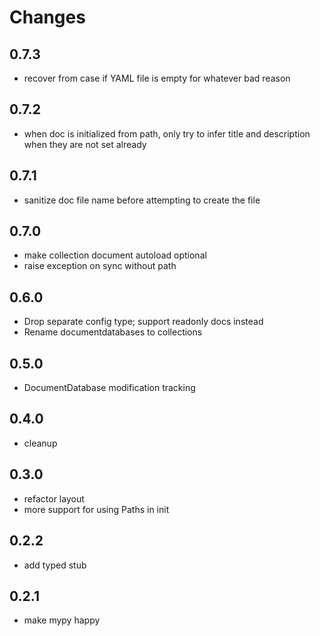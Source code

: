 # Changes

0.7.3
-----

 - recover from case if YAML file is empty for whatever bad reason

0.7.2
-----

- when doc is initialized from path, only try to infer title and description when they are not set already

0.7.1
-----

- sanitize doc file name before attempting to create the file

0.7.0
-----

- make collection document autoload optional
- raise exception on sync without path

0.6.0
-----

- Drop separate config type; support readonly docs instead
- Rename documentdatabases to collections

0.5.0
-----

- DocumentDatabase modification tracking

0.4.0
-----

- cleanup

0.3.0
-----

- refactor layout
- more support for using Paths in init

0.2.2
-----

- add typed stub

0.2.1
-----

- make mypy happy


